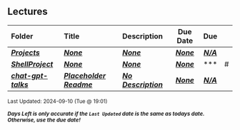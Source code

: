 ## Lectures

| Folder | Title | Description | Due Date | Due |  |
|:------|:------|:------|:-----:|:-----:|-----|
| ***<a href="https://github.com/rugbyprof/5143-Operating-Systems/tree/master/Lectures/Projects">Projects</a>*** | ***<a href="https://github.com/rugbyprof/5143-Operating-Systems/tree/master/Lectures/Projects">None</a>*** | ***<a href="https://github.com/rugbyprof/5143-Operating-Systems/tree/master/Lectures/Projects">None</a>*** | ***<a href="https://github.com/rugbyprof/5143-Operating-Systems/tree/master/Lectures/Projects">None</a>*** | ***<a href="https://github.com/rugbyprof/5143-Operating-Systems/tree/master/Lectures/Projects">N/A</a>*** |  |
| ***<a href="https://github.com/rugbyprof/5143-Operating-Systems/tree/master/Lectures/ShellProject">ShellProject</a>*** | ***<a href="https://github.com/rugbyprof/5143-Operating-Systems/tree/master/Lectures/ShellProject">None</a>*** | ***<a href="https://github.com/rugbyprof/5143-Operating-Systems/tree/master/Lectures/ShellProject">None</a>*** | ***<a href="https://github.com/rugbyprof/5143-Operating-Systems/tree/master/Lectures/ShellProject">None</a>*** | ***<a href="https://github.com/rugbyprof/5143-Operating-Systems/tree/master/Lectures/ShellProject">|  #  |Name                           |Description                  |</a>*** |  |
| ***<a href="https://github.com/rugbyprof/5143-Operating-Systems/tree/master/Lectures/chat-gpt-talks">chat-gpt-talks</a>*** | ***<a href="https://github.com/rugbyprof/5143-Operating-Systems/tree/master/Lectures/chat-gpt-talks"> Placeholder Readme </a>*** | ***<a href="https://github.com/rugbyprof/5143-Operating-Systems/tree/master/Lectures/chat-gpt-talks"> No Description</a>*** | ***<a href="https://github.com/rugbyprof/5143-Operating-Systems/tree/master/Lectures/chat-gpt-talks">None</a>*** | ***<a href="https://github.com/rugbyprof/5143-Operating-Systems/tree/master/Lectures/chat-gpt-talks">N/A</a>*** |  |

<sup>Last Updated: 2024-09-10 (Tue @ 19:01)</sup> 

<sup>***Days Left is only accurate if the `Last Updated` date is the same as todays date. Otherwise, use the due date!***</sup> 